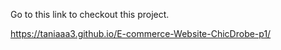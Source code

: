 Go to this link to checkout this project.

https://taniaaa3.github.io/E-commerce-Website-ChicDrobe-p1/
